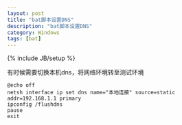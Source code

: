 ```yaml
---
layout: post
title: "bat脚本设置DNS"
description: "bat脚本设置DNS"
category: Windows
tags: [bat]
---
```

{% include JB/setup %}

有时候需要切换本机dns，将网络环境转至测试环境

	@echo off
	netsh interface ip set dns name="本地连接" source=static addr=192.168.1.1 primary
	ipconfig /flushdns
	pause
	exit
	